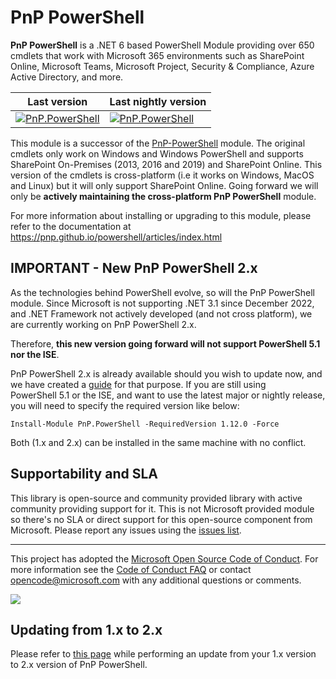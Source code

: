 ﻿# PnP PowerShell

**PnP PowerShell** is a .NET 6 based PowerShell Module providing over 650 cmdlets that work with Microsoft 365 environments such as SharePoint Online, Microsoft Teams, Microsoft Project, Security & Compliance, Azure Active Directory, and more.

Last version | Last nightly version
-------------|---------------------
[![PnP.PowerShell](https://img.shields.io/powershellgallery/v/pnp.powershell)](https://www.powershellgallery.com/packages/PnP.PowerShell/) | [![PnP.PowerShell](https://img.shields.io/powershellgallery/v/pnp.powershell?include_prereleases)](https://www.powershellgallery.com/packages/PnP.PowerShell/)

This module is a successor of the [PnP-PowerShell](https://github.com/pnp/pnp-powershell) module. The original cmdlets only work on Windows and Windows PowerShell and supports SharePoint On-Premises (2013, 2016 and 2019) and SharePoint Online. This version of the cmdlets is cross-platform (i.e it works on Windows, MacOS and Linux) but it will only support SharePoint Online. Going forward we will only be **actively maintaining the cross-platform PnP PowerShell** module.

For more information about installing or upgrading to this module, please refer to the documentation at https://pnp.github.io/powershell/articles/index.html

## IMPORTANT - New PnP PowerShell 2.x

As the technologies behind PowerShell evolve, so will the PnP PowerShell module. 
Since Microsoft is not supporting .NET 3.1 since December 2022, and .NET Framework not actively developed (and not cross platform), we are currently working on PnP PowerShell 2.x. 

Therefore, **this new version going forward will not support PowerShell 5.1 nor the ISE**. 

PnP PowerShell 2.x is already available should you wish to update now, and we have created a [guide](https://github.com/pnp/powershell/blob/dev/MIGRATE-1.0-to-2.0.md) for that purpose. If you are still using PowerShell 5.1 or the ISE, and want to use the latest major or nightly release, you will need to specify the required version like below: 

`Install-Module PnP.PowerShell -RequiredVersion 1.12.0 -Force`

Both (1.x and 2.x) can be installed in the same machine with no conflict.

## Supportability and SLA

This library is open-source and community provided library with active community providing support for it. This is not Microsoft provided module so there's no SLA or direct support for this open-source component from Microsoft. Please report any issues using the [issues list](https://github.com/pnp/powershell/issues).

---
This project has adopted the [Microsoft Open Source Code of Conduct](https://opensource.microsoft.com/codeofconduct/). For more information see the [Code of Conduct FAQ](https://opensource.microsoft.com/codeofconduct/faq/) or contact [opencode@microsoft.com](mailto:opencode@microsoft.com) with any additional questions or comments.


<img src="https://m365-visitor-stats.azurewebsites.net/pnp-powershell/readme" />


## Updating from 1.x to 2.x

Please refer to [this page](MIGRATE-1.0-to-2.0.md) while performing an update from your 1.x version to 2.x version of PnP PowerShell.

